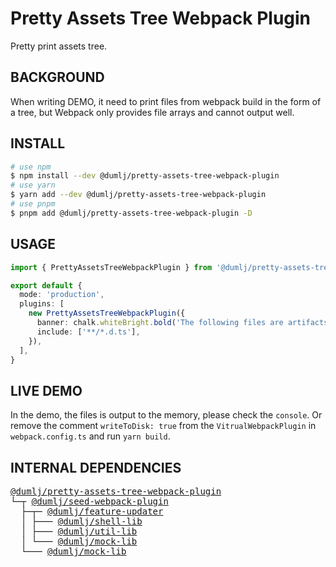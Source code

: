 <!-- This file is dynamically generated. please edit in __readme__ -->

# Pretty Assets Tree Webpack Plugin

Pretty print assets tree.

## BACKGROUND

When writing DEMO, it need to print files from webpack build in the form of a tree, but Webpack only provides file arrays and cannot output well.

## INSTALL

```bash
# use npm
$ npm install --dev @dumlj/pretty-assets-tree-webpack-plugin
# use yarn
$ yarn add --dev @dumlj/pretty-assets-tree-webpack-plugin
# use pnpm
$ pnpm add @dumlj/pretty-assets-tree-webpack-plugin -D
```

## USAGE

```ts
import { PrettyAssetsTreeWebpackPlugin } from '@dumlj/pretty-assets-tree-webpack-plugin'

export default {
  mode: 'production',
  plugins: [
    new PrettyAssetsTreeWebpackPlugin({
      banner: chalk.whiteBright.bold('The following files are artifacts.'),
      include: ['**/*.d.ts'],
    }),
  ],
}
```

## LIVE DEMO

In the demo, the files is output to the memory, please check the `console`.
Or remove the comment `writeToDisk: true` from the `VitrualWebpackPlugin` in `webpack.config.ts` and run `yarn build`.

<dumlj-stackblitz height="800px" src="@dumlj-example/pretty-assets-tree-webpack-plugin"></dumlj-stackblitz>

## INTERNAL DEPENDENCIES

<pre style="font-family:monospace;"><a href="https://github.com/dumlj/dumlj-build/tree/main/@webpack-plugin/pretty-assets-tree-webpack-plugin" target="_blank">@dumlj/pretty-assets-tree-webpack-plugin</a>
└─┬ <a href="https://github.com/dumlj/dumlj-build/tree/main/@webpack-plugin/seed-webpack-plugin" target="_blank">@dumlj/seed-webpack-plugin</a>
  ├─┬─ <a href="https://github.com/dumlj/dumlj-build/tree/main/@feature/feature-updater" target="_blank">@dumlj/feature-updater</a>
  │ ├─── <a href="https://github.com/dumlj/dumlj-build/tree/main/@lib/shell-lib" target="_blank">@dumlj/shell-lib</a>
  │ ├─── <a href="https://github.com/dumlj/dumlj-build/tree/main/@lib/util-lib" target="_blank">@dumlj/util-lib</a>
  │ └─── <a href="https://github.com/dumlj/dumlj-build/tree/main/@lib/mock-lib" target="_blank">@dumlj/mock-lib</a>
  └─── <a href="https://github.com/dumlj/dumlj-build/tree/main/@lib/mock-lib" target="_blank">@dumlj/mock-lib</a></pre>
